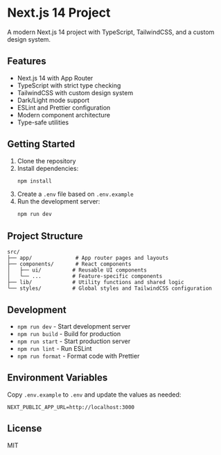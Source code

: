 # Next.js 14 Project

A modern Next.js 14 project with TypeScript, TailwindCSS, and a custom design system.

## Features

- Next.js 14 with App Router
- TypeScript with strict type checking
- TailwindCSS with custom design system
- Dark/Light mode support
- ESLint and Prettier configuration
- Modern component architecture
- Type-safe utilities

## Getting Started

1. Clone the repository
2. Install dependencies:
   ```bash
   npm install
   ```
3. Create a `.env` file based on `.env.example`
4. Run the development server:
   ```bash
   npm run dev
   ```

## Project Structure

```
src/
├── app/              # App router pages and layouts
├── components/       # React components
│   ├── ui/          # Reusable UI components
│   └── ...          # Feature-specific components
├── lib/             # Utility functions and shared logic
└── styles/          # Global styles and TailwindCSS configuration
```

## Development

- `npm run dev` - Start development server
- `npm run build` - Build for production
- `npm run start` - Start production server
- `npm run lint` - Run ESLint
- `npm run format` - Format code with Prettier

## Environment Variables

Copy `.env.example` to `.env` and update the values as needed:

```env
NEXT_PUBLIC_APP_URL=http://localhost:3000
```

## License

MIT
